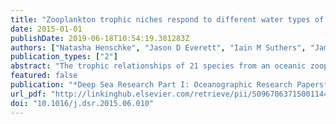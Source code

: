 ```yaml
---
title: "Zooplankton trophic niches respond to different water types of the western Tasman Sea: A stable isotope analysis"
date: 2015-01-01
publishDate: 2019-06-18T10:54:19.381283Z
authors: ["Natasha Henschke", "Jason D Everett", "Iain M Suthers", "James A Smith", "Brian P V Hunt", "Martina A Doblin", "Matthew D Taylor"]
publication_types: ["2"]
abstract: "The trophic relationships of 21 species from an oceanic zooplankton community were studied using stable isotopes of carbon and nitrogen. Zooplankton and suspended particulate organic matter (POM) were sampled in three different water types in the western Tasman Sea: inner shelf (IS), a cold core eddy (CCE) and a warm core eddy (WCE). δ15N values ranged from 3.9‰ for the parasitic copepod Sapphirina augusta to 10.2‰ for the euphausiid, Euphausia spinifera. δ13C varied from −22.6 to −19.4‰ as a result of the copepod Euchirella curticauda and E. spinifera. The isotopic composition of POM varied significantly among water types; as did the trophic enrichment of zooplankton over POM, with the lowest enrichment in the recently upwelled IS water type (0.5‰) compared to the warm core eddy (1.6‰) and cold core eddy (2.7‰). The WCE was an oligotrophic environment and was associated with an increased trophic level for omnivorous zooplankton (copepods and euphausiids) to a similar level as carnivorous zooplankton (chaetognaths). Therefore carnivory in zooplankton can increase in response to lower abundance and reduced diversity in their phytoplankton and protozoan prey. Trophic niche width comparisons across three zooplankton species: the salp Thalia democratica, the copepod Eucalanus elongatus and the euphausiid Thysanoessa gregaria, indicated that both niche partitioning and competition can occur within the zooplankton community. We have shown that trophic relationships among the zooplankton are dynamic and respond to different water types. The changes to the zooplankton isotopic niche, however, were still highly variable as result of oceanographic variation within water types."
featured: false
publication: "*Deep Sea Research Part I: Oceanographic Research Papers*"
url_pdf: "http://linkinghub.elsevier.com/retrieve/pii/S0967063715001144"
doi: "10.1016/j.dsr.2015.06.010"
---
```


